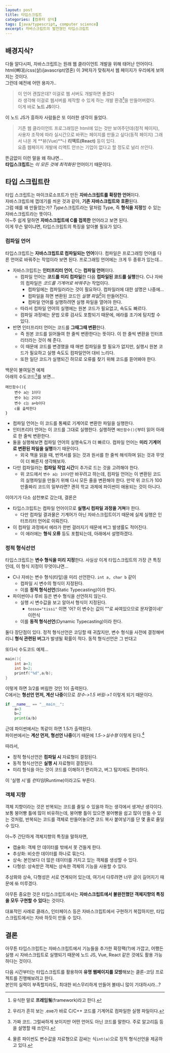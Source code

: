 ```yaml
---
layout: post
title: 타입스크립트
categories: [컴퓨터 상식]
tags: [java/typescript, computer science]
excerpt: 자바스크립트의 발전형인 타입스크립트
---
```


## 배경지식?

다들 알다시피, 자바스크립트는 원래 웹 클라이언트 개발을 위해 태어난 언어이다.  
html(뼈대)/css(살)/javascript(영혼) 이 3박자가 맞춰져서 웹 페이지가 우리에게 보여지는 것이다.  
그런데 예전에 어떤 용자가..

> 이 언어 괜찮은데? 이걸로 웹 서버도 개발하면 좋겠다  
> 라 생각해 이걸로 웹서버를 제작할 수 있게 하는 개발 환경[^1]을 만들어버렸다.  
> 이게 바로 **노드 JS**이다.

이 노드 JS가 흥하자 사람들은 또 이러한 생각이 들었다.

> 기존 웹 클라이언트 프로그래밍은 html에 있는 것만 보여주던데(정적 페이지),  
> 사용자 조작에 따라 실시간으로 바뀌는 페이지를 만들고 싶다(동적 페이지)
> 그래서 나온 게 **뷰(Vue)**나 **리액트(React)** 등이 있다.  
> 요즘 웹페이지 개발에 리액트 안쓰는 기업이 없다고 할 정도로 널리 쓰인다.

뜬금없이 이런 말을 왜 하냐면...  
**타입스크립트**는 _이 모든 것에 최적화된_ 언어이기 때문이다.

## 타입 스크립트란

타입 스크립트는 마이크로소프트가 만든 **자바스크립트를 확장한 언어**이다.  
자바스크립트에 껍데기를 씌운 것과 같아, **기존 자바스크립트와 호환**된다.  
그럼 얘를 왜 만들었는가? *Type*스크립트라는 말처럼 Type, 즉 **형식을 지정**할 수 있는 자바스크립트라는 뜻이다.  
아~주 쉽게 말하면 **자바스크립트에 C를 접목한** 언어라고 보면 된다.  
이게 무슨 말이냐면, 타입스크립트의 특징을 알아볼 필요가 있다.

### 컴파일 언어

타입스크립트는 **자바스크립트로 컴파일되는 언어**이다. 컴파일은 프로그래밍 언어를 다른 언어로 바꿔주는 작업이라 보면 된다. 프로그래밍 언어에는 크게 두 종류가 있는데...

- 자바스크립트는 **인터프리터 언어**, C는 **컴파일 언어**이다.
  - 컴파일 언어는 **코드를 미리 컴파일**한 다음 **컴파일된 코드를 실행**한다. C나 자바의 컴파일은 _코드를 기계어로 바꿔주는_ 작업이다.
    - 컴파일에는 컴파일러라는 것이 필요하다. 컴파일러에 대한 설명은 나중에...
    - 컴파일을 하면 변환된 코드인 _실행 파일_[^2]이 만들어진다.
    - 컴파일 언어를 실행하려면 실행 파일을 열어야 한다.
  - 따라서 컴파일 언어의 실행에는 원본 코드가 필요없고, 속도도 빠르다.
  - 컴파일 과정에는 문법 오류 검사도 포함되기 때문에, 에라를 조기에 탐지할 수 있다.
- 반면 인터프리터 언어는 코드를 **그때그때 변환**한다.
  - 즉 원본 코드를 읽어들여 한 줄씩 변환한다는 뜻이다. 이 한 줄씩 변환을 인터프리터라는 것이 해 준다.
  - 이 때문에 코드를 변경했을 때 매번 컴파일을 할 필요가 없지만, 실행시 원본 코드가 필요하고 실행 속도도 컴파일언어 대비 느리다.
  - 또한 일단 코드가 실행되긴 하므로 오류를 찾기 위해 코드를 뜯어봐야 한다.

백문이 불여일견 예제  
아래의 수도코드[^3]를 보면...

```
메인함수(){
    변수 a는 1이다
    변수 b는 2이다
    변수 c는 a+b이다
    c를 출력한다
}
```

- 컴파일 언어는 이 코드를 통째로 기계어로 변환한 파일을 실행한다.
- 인터프리터 언어는 이 코드를 그대로 실행한다. 실행하면 `메인함수(){`부터 읽어 아래로 한 줄씩 변환한다.
- 둘을 실행해보면 컴파일 언어의 실행속도가 더 빠르다. 컴파일 언어는 **미리 기계어로 변환된 파일을 실행**하기 때문이다.
  - 외국 책을 읽을 때, 번역서를 읽는 것과 원서를 한 줄씩 해석하며 읽는 것과 무엇이 더 빠른지 생각해보자.
- 다만 컴파일러는 **컴파일 작업 시간**이 추가로 드는 것을 고려해야 한다.
  - 위 코드에서 `변수 a는 1이다`만 바꾸려고 하는데, 컴파일 언어는 이 변환된 코드의 실행파일을 만들기 위해 다시 모든 줄을 변환해야 한다. 만약 위 코드가 100만줄짜리 코드의 일부라면? 괜히 학교 과제에 파이썬이 애용되는 것이 아니다.

이야기가 다소 삼천뽀로 갔는데, 결론은

- 타입스크립트는 컴파일 언어이므로 **실행시 컴파일 과정을 거쳐**야 한다.
  - 다만 컴파일 결과물은 기계어가 아닌 자바스크립트이기 때문에 실제 실행은 인터프리터 언어로 이뤄진다.
- 이 컴파일 과정에서 에라가 한번 걸러지기 때문에 버그 발생률도 적어진다.
  - 이 에러에는 **형식 오류** 등도 포함되는데, 아래에서 설명하겠다.

### 정적 형식선언

타입스크립트는 **변수 형식을 미리 지정**한다. 사실상 이게 타입스크립트의 가장 큰 특징인데, 이 형식 지정이 무엇이냐면...

- C나 자바는 변수 형식(타잎)을 미리 선언한다. `int a, char b` 같이
  - 컴파일 시 변수의 형식이 지정된다.
  - 이를 **정적 형식선언**(Static Typecasting)이라 한다.
- 파이썬이나 루비 등은 변수 형식을 선언하지 않는다.
  - 실행 시 변수값을 보고 알아서 형식이 지정된다.
    - `tosso="tissi"` 이면 '어? 이 변수는 값이 ""로 싸여있으므로 문자열이네!' 이런식
  - 이를 **동적 형식선언**(Dynamic Typecasting)이라 한다.

둘다 장단점이 있다. 정적 형식선언은 코딩할 때 귀찮지만, 변수 형식을 사전에 결정해버리니 **형식 관련된 버그**가 발생될 확률이 적다. 동적 형식선언은 그 반대고

또다시 수도코드 예제...

```C
main(){
    int a=3;
    int b=2;
    printf("%d",a/b);
}
```

이렇게 하면 3/2를 버림한 것인 1이 출력된다.  
C에서는 **형선언 먼저, 계산 나중**이므로 _정수->1.5 버림->1_ 이렇게 되기 때문이다.

```python
if __name__ == "__main__":
    a=3
    b=2
    print(a/b)
```

근데 파이썬에서는 똑같이 하면 1.5가 출력된다.  
파이썬에서는 **계산 먼저, 형선언 나중**이기 때문에 _1.5->실수형_ 이렇게 된다.[^4]

따라서,

- 정적 형식선언은 **컴파일 시** 자료형이 결정된다.
- 동적 형식선언은 **실행 시** 자료형이 결정된다.
- 미리 형식을 아는 것이 코드를 이해하기 편리하고, 버그 탐지에도 편리하다.

이 '실행 시'를 _런타임_(Runtime)이라고도 부른다.

### 객체 지향

객체 지향이라는 것은 반복되는 코드를 줄일 수 있을까 하는 생각에서 생겨난 생각이다.  
보통 붕어빵 틀에 많이 비유하는데, 붕어빵 틀이 있으면 붕어빵을 쉽고 많이 만들 수 있는 것처럼, 반복되는 코드를 객체로 만들어놓으면 코드 복사 붙여넣기를 단 몇 줄로 줄일 수 있다.

아~주 간단하게 객체지향의 특징을 말하자면,

- 캡슐화: 객체 안 데이터를 밖에서 못 건들게 한다.
- 추상화: 비슷한 데이터를 하나로 묶는다.
- 상속: 본인보다 더 많은 데이터를 가지고 있는 객체를 생성할 수 있다.
- 다형성: 상속받은 객체는 상속한 객체의 기능을 사용할 수 있다.

추상화와 상속, 다형성은 서로 연계되어 있는데, 여기서 다루려면 너무 글이 길어지기 때문에 ~~또~~ 미루겠다.

아무튼 중요한 것은 타입스크립트에서는 **자바스크립트에서 불완전했던 객체지향의 특징을 모두 구현할 수 있다**는 것이다.

대표적인 사례로 클래스, 인터페이스 등은 자바스크립트에서 구현하기 복잡하지만, 타입스크립트에서는 자바 하듯이 만들 수 있다.

## 결론

아무튼 타입스크립트는 자바스크립트에서 기능들을 추가한 확장팩(?)에 가깝고, 어쨌든 실행 시 자바스크립트로 실행되기 때문에 노드 JS, Vue, React 같은 것에도 활용 가능하다는 것이다.

다음 시간부터는 타입스크립트를 활용하여 **유명 웹페이지를 모방**해보는 클론-코딩 프로젝트를 진행해보려고 한다.  
본인의 실력이 부족할지라도, 최대한 비스무리하게 만들어 볼테니 많이 기대하시라...?

[^1]: 유식한 말로 **프레임웤**(framework)라고 한다.
[^2]: 우리가 흔히 보는 .exe가 바로 C/C++ 코드를 기계어로 컴파일한 실행 파일이다.
[^3]: 가짜 코드. 그럴싸하게 보이지만 어떤 언어도 아닌 코드를 말한다. 주로 알고리듬 등을 설명할 때 쓰인다.
[^4]: 물론 파이썬도 변수값을 자료형으로 감싸는 식`int(a)`으로 정적 형식선언을 제공하고 있다.
